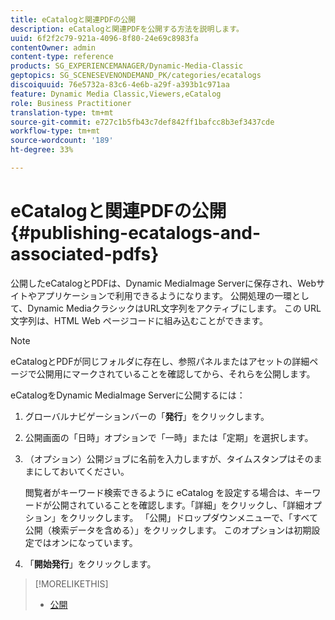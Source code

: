 ```yaml
---
title: eCatalogと関連PDFの公開
description: eCatalogと関連PDFを公開する方法を説明します。
uuid: 6f2f2c79-921a-4096-8f80-24e69c8983fa
contentOwner: admin
content-type: reference
products: SG_EXPERIENCEMANAGER/Dynamic-Media-Classic
geptopics: SG_SCENESEVENONDEMAND_PK/categories/ecatalogs
discoiquuid: 76e5732a-83c6-4e6b-a29f-a393b1c971aa
feature: Dynamic Media Classic,Viewers,eCatalog
role: Business Practitioner
translation-type: tm+mt
source-git-commit: e727c1b5fb43c7def842ff1bafcc8b3ef3437cde
workflow-type: tm+mt
source-wordcount: '189'
ht-degree: 33%

---
```



# eCatalogと関連PDFの公開{#publishing-ecatalogs-and-associated-pdfs}

公開したeCatalogとPDFは、Dynamic MediaImage Serverに保存され、Webサイトやアプリケーションで利用できるようになります。 公開処理の一環として、Dynamic MediaクラシックはURL文字列をアクティブにします。 この URL 文字列は、HTML Web ページコードに組み込むことができます。

>[!NOTE]
>
>eCatalogとPDFが同じフォルダに存在し、参照パネルまたはアセットの詳細ページで公開用にマークされていることを確認してから、それらを公開します。

eCatalogをDynamic MediaImage Serverに公開するには：

1. グローバルナビゲーションバーの「**発行**」をクリックします。
1. 公開画面の「日時」オプションで「一時」または「定期」を選択します。
1. （オプション）公開ジョブに名前を入力しますが、タイムスタンプはそのままにしておいてください。

   閲覧者がキーワード検索できるように eCatalog を設定する場合は、キーワードが公開されていることを確認します。「詳細」をクリックし、「詳細オプション」をクリックします。 「公開」ドロップダウンメニューで、「すべて公開（検索データを含める）」をクリックします。 このオプションは初期設定ではオンになっています。

1. 「**開始発行**」をクリックします。

>[!MORELIKETHIS]
>
>* [公開](publishing-files.md)

